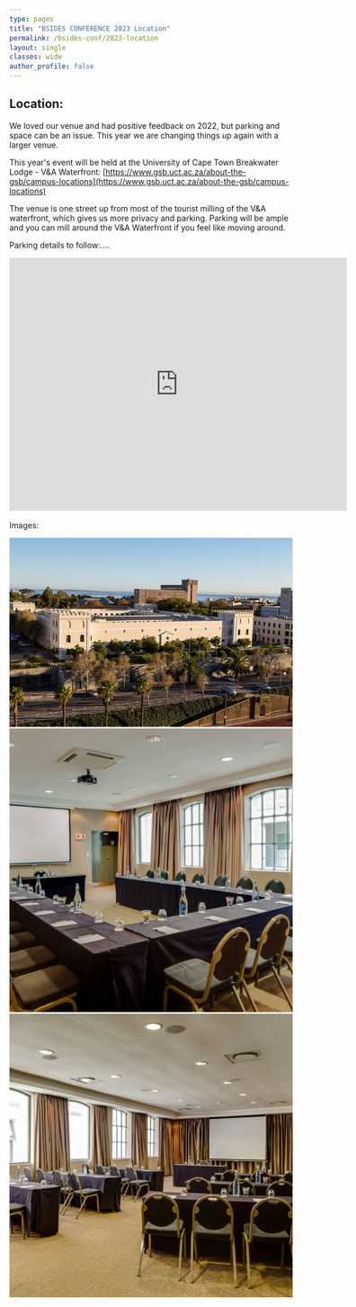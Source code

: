 ```yaml
---
type: pages
title: "BSIDES CONFERENCE 2023 Location"
permalink: /bsides-conf/2023-location
layout: single
classes: wide
author_profile: false
---
```


## Location:
We loved our venue and had positive feedback on 2022, but parking and space can be an issue. This year we are changing things up again with a larger venue.

This year's event will be held at the  University of Cape Town Breakwater Lodge - V&A Waterfront:  [https://www.gsb.uct.ac.za/about-the-gsb/campus-locations](https://www.gsb.uct.ac.za/about-the-gsb/campus-locations)

The venue is one street up from most of the tourist milling of the V&A waterfront, which gives us more privacy and parking. Parking will be ample and you can mill around the V&A Waterfront if you feel like moving around. 

Parking details to follow:....

<iframe src="https://www.google.com/maps/embed?pb=!1m14!1m8!1m3!1d13245.283855360594!2d18.4154922!3d-33.907138!3m2!1i1024!2i768!4f13.1!3m3!1m2!1s0x1dcc67453625873f%3A0xde6652cb54d3aa6d!2sProtea%20by%20Marriott%20Hotel%20Cape%20Town%20Waterfront%20Breakwater%20Lodge!5e0!3m2!1sen!2sza!4v1682598119967!5m2!1sen!2sza" width="600" height="450" style="border:0;" allowfullscreen="" loading="lazy" referrerpolicy="no-referrer-when-downgrade"></iframe>

Images:


![Preview](/assets/images/2023/venue/exterior.jpg)
![Preview](/assets/images/2023/venue/Protea_Hotel_by_Marriott_Cape_Town_Waterfront_Breakwater_Lodge-Cape_Town-Conference_room-64-73412-2.jpg)
![Preview](/assets/images/2023/venue/Protea_Hotel_by_Marriott_Cape_Town_Waterfront_Breakwater_Lodge-Cape_Town-Conference_room-64-73412.jpg)
<!-- ---
![Preview](/assets/images/2023/fynbos.jpg)
![Preview](/assets/images/2023/fynbos2.jpg) -->